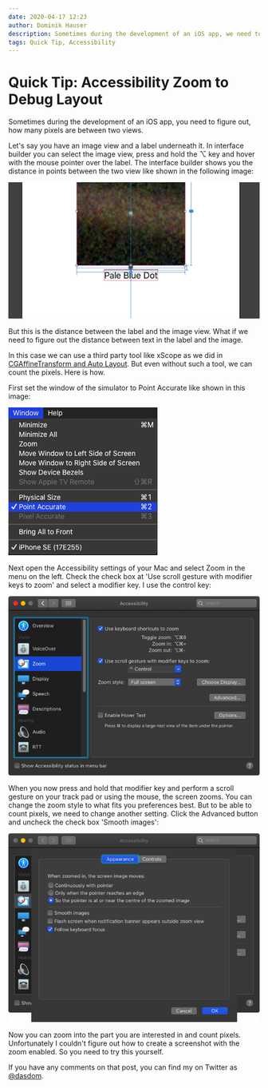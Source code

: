 ```yaml
---
date: 2020-04-17 12:23
author: Dominik Hauser
description: Sometimes during the development of an iOS app, we need to figure out, how many pixels are between two views. macOS has accessibility featues build in that help with this task.
tags: Quick Tip, Accessibility
---
```

# Quick Tip: Accessibility Zoom to Debug Layout

Sometimes during the development of an iOS app, you need to figure out, how many pixels are between two views.

Let's say you have an image view and a label underneath it.
In interface builder you can select the image view, press and hold the ⌥ key and hover with the mouse pointer over the label.
The interface builder shows you the distance in points between the two view like shown in the following image: 

![](../../assets/2020-04-17/distance_in_interface_builder.png)

But this is the distance between the label and the image view.
What if we need to figure out the distance between text in the label and the image.

In this case we can use a third party tool like xScope as we did in [CGAffineTransform and Auto Layout](../cgaffinetransform-and-auto-layout/).
But even without such a tool, we can count the pixels.
Here is how.

First set the window of the simulator to Point Accurate like shown in this image:

![](../../assets/2020-04-17/point_accurate_setting.png)

Next open the Accessibility settings of your Mac and select Zoom in the menu on the left.
Check the check box at 'Use scroll gesture with modifier keys to zoom' and select a modifier key.
I use the control key:

![](../../assets/2020-04-17/accessibility_zoom_setting.png)

When you now press and hold that modifier key and perform a scroll gesture on your track pad or using the mouse, the screen zooms.
You can change the zoom style to what fits you preferences best.
But to be able to count pixels, we need to change another setting.
Click the Advanced button and uncheck the check box 'Smooth images':

![](../../assets/2020-04-17/smooth_image_setting.png)

Now you can zoom into the part you are interested in and count pixels.
Unfortunately I couldn't figure out how to create a screenshot with the zoom enabled.
So you need to try this yourself.

If you have any comments on that post, you can find my on Twitter as [@dasdom](https://twitter.com/dasdom).

